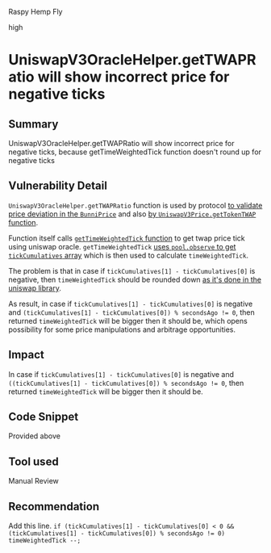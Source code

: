Raspy Hemp Fly

high

# UniswapV3OracleHelper.getTWAPRatio will show incorrect price for negative ticks

## Summary
UniswapV3OracleHelper.getTWAPRatio will show incorrect price for negative ticks, because getTimeWeightedTick function doesn't round up for negative ticks
## Vulnerability Detail
`UniswapV3OracleHelper.getTWAPRatio` function is used by protocol [to validate price deviation in the `BunniPrice`](https://github.com/sherlock-audit/2023-11-olympus-rvierdiyev/blob/main/bophades/src/modules/PRICE/submodules/feeds/BunniPrice.sol#L249-L252) and also [by `UniswapV3Price.getTokenTWAP` function](https://github.com/sherlock-audit/2023-11-olympus-rvierdiyev/blob/main/bophades/src/modules/PRICE/submodules/feeds/UniswapV3Price.sol#L154-L160).

Function itself calls [`getTimeWeightedTick` function](https://github.com/sherlock-audit/2023-11-olympus-rvierdiyev/blob/main/bophades/src/libraries/UniswapV3/Oracle.sol#L147) to get twap price tick using uniswap oracle. `getTimeWeightedTick` [uses `pool.observe` to get `tickCumulatives` array](https://github.com/sherlock-audit/2023-11-olympus-rvierdiyev/blob/main/bophades/src/libraries/UniswapV3/Oracle.sol#L85C28-L85C43) which is then used to calculate `timeWeightedTick`. 

The problem is that in case if `tickCumulatives[1] - tickCumulatives[0]` is negative, then `timeWeightedTick` should be rounded down [as it's done in the uniswap library](https://github.com/Uniswap/v3-periphery/blob/main/contracts/libraries/OracleLibrary.sol#L36).

As result, in case if `tickCumulatives[1] - tickCumulatives[0]` is negative and `(tickCumulatives[1] - tickCumulatives[0]) % secondsAgo != 0`, then returned `timeWeightedTick` will be bigger then it should be, which opens possibility for some price manipulations and arbitrage opportunities.
## Impact
In case if `tickCumulatives[1] - tickCumulatives[0]` is negative and `((tickCumulatives[1] - tickCumulatives[0]) % secondsAgo != 0`, then returned `timeWeightedTick` will be bigger then it should be.
## Code Snippet
Provided above
## Tool used

Manual Review

## Recommendation
Add this line.
`if (tickCumulatives[1] - tickCumulatives[0] < 0 && (tickCumulatives[1] - tickCumulatives[0]) % secondsAgo != 0) timeWeightedTick --;`